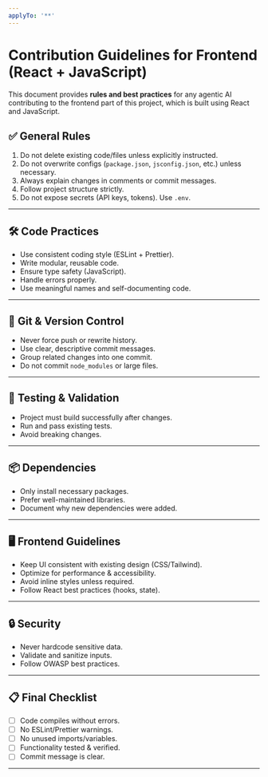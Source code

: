 ```yaml
---
applyTo: '**'
---
```

# Contribution Guidelines for Frontend (React + JavaScript)

This document provides **rules and best practices** for any agentic AI contributing to the frontend part of this project, which is built using React and JavaScript.

## ✅ General Rules  
1. Do not delete existing code/files unless explicitly instructed.  
2. Do not overwrite configs (`package.json`, `jsconfig.json`, etc.) unless necessary.  
3. Always explain changes in comments or commit messages.  
4. Follow project structure strictly.  
5. Do not expose secrets (API keys, tokens). Use `.env`.  

---

## 🛠️ Code Practices  
- Use consistent coding style (ESLint + Prettier).  
- Write modular, reusable code.  
- Ensure type safety (JavaScript).  
- Handle errors properly.  
- Use meaningful names and self-documenting code.  

---

## 🚦 Git & Version Control  
- Never force push or rewrite history.  
- Use clear, descriptive commit messages.  
- Group related changes into one commit.  
- Do not commit `node_modules` or large files.  

---

## 🧪 Testing & Validation  
- Project must build successfully after changes.  
- Run and pass existing tests.  
- Avoid breaking changes.  

---

## 📦 Dependencies  
- Only install necessary packages.  
- Prefer well-maintained libraries.  
- Document why new dependencies were added.  

---

## 🖥️ Frontend Guidelines  
- Keep UI consistent with existing design (CSS/Tailwind).  
- Optimize for performance & accessibility.  
- Avoid inline styles unless required.  
- Follow React best practices (hooks, state).  

---

## 🔒 Security  
- Never hardcode sensitive data.  
- Validate and sanitize inputs.  
- Follow OWASP best practices.  

---

## 📋 Final Checklist  
- [ ] Code compiles without errors.  
- [ ] No ESLint/Prettier warnings.  
- [ ] No unused imports/variables.  
- [ ] Functionality tested & verified.  
- [ ] Commit message is clear.  

---
